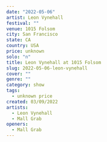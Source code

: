 ```yaml
---
date: "2022-05-06"
artist: Leon Vynehall
festival: ""
venue: 1015 Folsom
city: San Francisco
state: CA
country: USA
price: unknown
solo: "n"
title: Leon Vynehall at 1015 Folsom
slug: 2022-05-06-leon-vynehall
cover: ""
genre: ""
category: show
tags:
  - unknown price
created: 03/09/2022
artists:
  - Leon Vynehall
  - Mall Grab
openers:
  - Mall Grab
---
```

